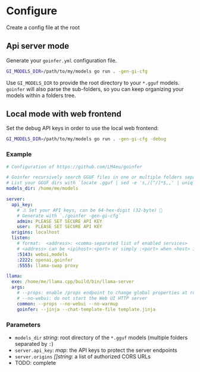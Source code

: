 # Configure

Create a config file at the root

## Api server mode

Generate your `goinfer.yml` configuration file.

```bash
GI_MODELS_DIR=/path/to/my/models go run . -gen-gi-cfg
```

Use `GI_MODELS_DIR` to provide the root directory to your `*.gguf` models.
`goinfer` will also parse the sub-folders,
so you can keep organizing your models within a folders tree.

## Local mode with web frontend

Set the debug API keys in order to use the local web frontend:

```bash
GI_MODELS_DIR=/path/to/my/models go run . -gen-gi-cfg -debug
```

### Example

```yaml
# Configuration of https://github.com/LM4eu/goinfer

# Goinfer recursively search GGUF files in one or multiple folders separated by ':'
# List your GGUF dirs with `locate .gguf | sed -e 's,/[^/]*$,,' | uniq`
models_dir: /home/me/models

server:
  api_key:
    # ⚠️ Set your API keys, can be 64‑hex‑digit (32‑byte) 🚨
    # Generate with `./goinfer -gen-gi-cfg`
    admin: PLEASE SET SECURE API KEY
    user:  PLEASE SET SECURE API KEY
  origins: localhost
  listen:
    # format:  <address>: <comma‑separated list of enabled services>
    # <address> can be <ip|host>:<port> or simply :<port> when <host> is localhost
    :5143: webui,models
    :2222: openai,goinfer
    :5555: llama-swap proxy

llama:
  exe: /home/me/llama.cpp/build/bin/llama-server
  args:
    # --props: enable /props endpoint to change global properties at runtime
    # --no-webui: do not start the Web UI HTTP server
    common: --props --no-webui --no-warmup
    goinfer: --jinja --chat-template-file template.jinja
```

### Parameters

- `models_dir` *string*: root directory of the `*.gguf` models (multiple folders separated by `:`)
- `server.api_key`: *map*: the API keys to protect the server endpoints
- `server.origins` *[]string*: a list of authorized CORS URLs
- TODO: complete
